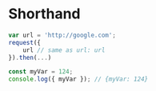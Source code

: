 # Shorthand

```js
var url = 'http://google.com';
request({
    url // same as url: url
}).then(...)
```

```js
const myVar = 124;
console.log({ myVar }); // {myVar: 124}
```